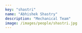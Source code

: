 ```yaml
---
key: "shastri"
name: "Abhishek Shastry"
description: "Mechanical Team"
image: /images/people/shastri.jpg
---
```

